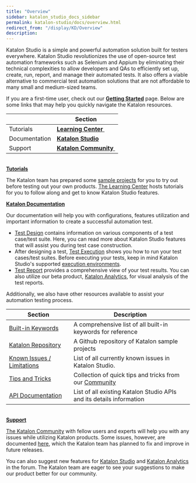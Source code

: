 ```yaml
---
title: "Overview" 
sidebar: katalon_studio_docs_sidebar
permalink: katalon-studio/docs/overview.html 
redirect_from: "/display/KD/Overview" 
description: 
---
```

Katalon Studio is a simple and powerful automation solution built for testers everywhere. Katalon Studio revolutionizes the use of open-source test automation frameworks such as Selenium and Appium by eliminating their technical complexities to allow developers and QAs to efficiently set up, create, run, report, and manage their automated tests. It also offers a viable alternative to commercial test automation solutions that are not affordable to many small and medium-sized teams.

If you are a first-time user, check out our **[Getting Started](/display/KD/Getting+Started)** page. Below are some links that may help you quickly navigate the Katalon resources. 

<table><thead><tr><th>&nbsp;</th><th>Section</th></tr></thead><tbody><tr><td>Tutorials</td><td><a class="external-link" href="https://www.katalon.com/resources-center/tutorials/" rel="nofollow"><strong>Learning Center</strong>&nbsp;</a></td></tr><tr><td>Documentation</td><td><strong><a href="/display/KD/Overview">Katalon Studio</a></strong></td></tr><tr><td>Support</td><td><a class="external-link" href="https://forum.katalon.com/" rel="nofollow"><strong>Katalon Community</strong>&nbsp;</a></td></tr></tbody></table>

**[  
Tutorials](https://www.katalon.com/resources-center/tutorials/)**

The Katalon team has prepared some [sample projects](https://github.com/katalon-studio-samples) for you to try out before testing out your own products. [The Learning Center](https://www.katalon.com/resources-center/) hosts tutorials for you to follow along and get to know Katalon Studio features.

**[Katalon Documentation](/display/KD/Overview)**

Our documentation will help you with configurations, features utilization and important information to create a successful automation test.

*   [Test Design](/display/KD/Test+Design) contains information on various components of a test case/test suite. Here, you can read more about Katalon Studio features that will assist you during test case construction. 
*   After designing a test, [Test Execution](/display/KD/Test+Execution) shows you how to run your test cases/test suites. Before executing your tests, keep in mind Katalon Studio's supported [execution environments](/display/KD/Execute+a+test+case).
*   [Test Report](/display/KD/Test+Report) provides a comprehensive view of your test results. You can also utilize our beta product, [Katalon Analytics](/display/KD/Katalon+Analytics+%28Beta%29+Integration), for visual analysis of the test reports.

Additionally, we also have other resources available to assist your automation testing process. 

<table><thead><tr><th>Section</th><th>Description</th></tr></thead><tbody><tr><td><a href="/display/KD/Built-in+Keywords">Built-in Keywords</a></td><td>A comprehensive list of all built-in keywords for reference</td></tr><tr><td><a class="external-link" href="https://github.com/katalon-studio-samples" rel="nofollow">Katalon Repository</a></td><td>A Github repository of Katalon sample projects</td></tr><tr><td><a href="/pages/viewpage.action?pageId=3179464">Known Issues / Limitations</a></td><td>List of all currently known issues in Katalon Studio.</td></tr><tr><td><a href="https://docs.katalon.com/display/KD/Tips+and+Tricks" rel="nofollow">Tips and Tricks</a></td><td>Collection of quick tips and tricks from our <a class="external-link" href="https://forum.katalon.com/discussions" rel="nofollow">Community</a></td></tr><tr><td><a class="external-link" href="https://api-docs.katalon.com/index.html" rel="nofollow">API Documentation</a></td><td>List of all existing Katalon Studio APIs and its details information</td></tr></tbody></table>

**[  
Support](https://forum.katalon.com/)**

[The Katalon Community](https://forum.katalon.com/) with fellow users and experts will help you with any issues while utilizing Katalon products. Some issues, however, are documented [here](/pages/viewpage.action?pageId=3179464), which the Katalon team has planned to fix and improve in future releases. 

You can also suggest new features for [Katalon Studio](https://forum.katalon.com/categories/katalon-studio-feature-suggestions) and [Katalon Analytics](https://forum.katalon.com/categories/katalon-analytics-feature-suggestions) in the forum. The Katalon team are eager to see your suggestions to make our product better for our community.